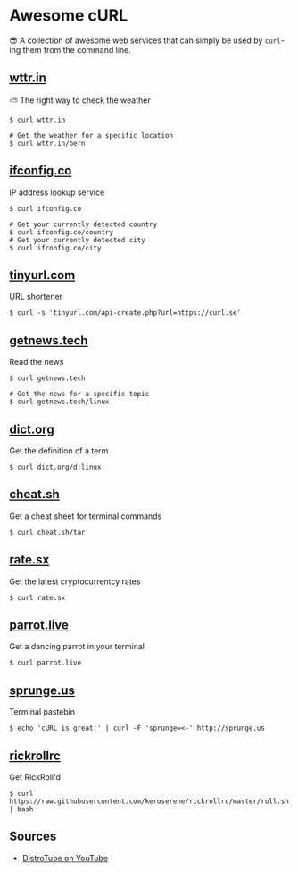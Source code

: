 # Awesome cURL

:sunglasses: A collection of awesome web services that can simply be used by `curl`-ing them from the command line.

## [wttr.in](https://wttr.in/)

:partly_sunny: The right way to check the weather

```shell
$ curl wttr.in

# Get the weather for a specific location
$ curl wttr.in/bern
```

## [ifconfig.co](https://ifconfig.co/)

IP address lookup service

```shell
$ curl ifconfig.co

# Get your currently detected country
$ curl ifconfig.co/country
# Get your currently detected city
$ curl ifconfig.co/city
```

## [tinyurl.com](https://tinyurl.com/)

URL shortener

```shell
$ curl -s 'tinyurl.com/api-create.php?url=https://curl.se'
```

## [getnews.tech](https://getnews.tech)

Read the news

```shell
$ curl getnews.tech

# Get the news for a specific topic
$ curl getnews.tech/linux
```

## [dict.org](https://dict.org)

Get the definition of a term

```shell
$ curl dict.org/d:linux
```

## [cheat.sh](https://cheat.sh)

Get a cheat sheet for terminal commands

```shell
$ curl cheat.sh/tar
```

## [rate.sx](https://rate.sx)

Get the latest cryptocurrentcy rates

```shell
$ curl rate.sx
```

## [parrot.live](https://parrot.live)

Get a dancing parrot in your terminal

```shell
$ curl parrot.live
```

## [sprunge.us](https://sprunge.us)

Terminal pastebin

```shell
$ echo 'cURL is great!' | curl -F 'sprunge=<-' http://sprunge.us
```

## [rickrollrc](https://github.com/keroserene/rickrollrc)

Get RickRoll'd

```shell
$ curl https://raw.githubusercontent.com/keroserene/rickrollrc/master/roll.sh | bash
```

## Sources

- [DistroTube on YouTube](https://www.youtube.com/watch?v=QJuz_O01mDg)

